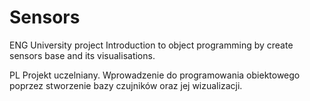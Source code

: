 # Sensors

ENG
University project
Introduction to object programming by create sensors base and its visualisations.

PL
Projekt uczelniany.
Wprowadzenie do programowania obiektowego poprzez stworzenie bazy czujników oraz jej wizualizacji.
